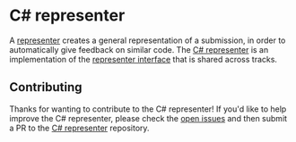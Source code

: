 # C&#35; representer

A [representer][representer-introduction] creates a general representation of a submission, in order to automatically give feedback on similar code. The [C# representer][csharp-representer] is an implementation of the [representer interface][representer-interface] that is shared across tracks.

## Contributing

Thanks for wanting to contribute to the C# representer! If you'd like to help improve the C# representer, please check the [open issues][csharp-representer-issues] and then submit a PR to the [C# representer][csharp-representer] repository.

[representer-introduction]: https://github.com/exercism/automated-analysis/blob/master/docs/representers/introduction.md
[representer-interface]: https://github.com/exercism/automated-analysis/blob/master/docs/representers/interface.md
[csharp-representer]: https://github.com/exercism/csharp-representer
[csharp-representer-issues]: https://github.com/exercism/csharp-representer/issues
